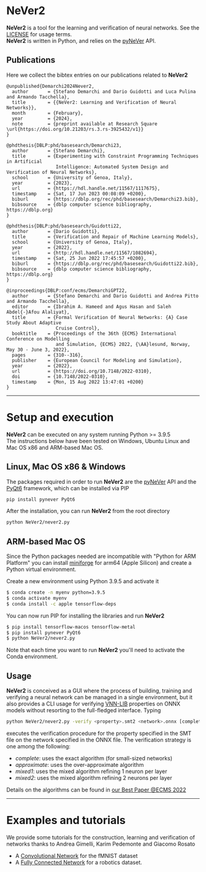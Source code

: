 # NeVer2

__NeVer2__ is a tool for the learning and verification of neural networks.
See the [LICENSE](https://github.com/NeVerTools/NeVer2/blob/main/LICENSE.txt) 
for usage terms. \
__NeVer2__ is written in Python, and relies on the 
[pyNeVer](https://www.github.com/nevertools/pynever) API.

## Publications

Here we collect the bibtex entries on our publications related to __NeVer2__

```
@unpublished{Demarchi2024Never2,
  author       = {Stefano Demarchi and Dario Guidotti and Luca Pulina and Armando Tacchella},
  title        = {{NeVer2: Learning and Verification of Neural Networks}},
  month        = {February},
  year         = {2024},
  note         = {preprint available at Research Square \url{https://doi.org/10.21203/rs.3.rs-3925432/v1}}
}

@phdthesis{DBLP:phd/basesearch/Demarchi23,
  author       = {Stefano Demarchi},
  title        = {Experimenting with Constraint Programming Techniques in Artificial
                  Intelligence: Automated System Design and Verification of Neural Networks},
  school       = {University of Genoa, Italy},
  year         = {2023},
  url          = {https://hdl.handle.net/11567/1117675},
  timestamp    = {Sat, 17 Jun 2023 00:08:09 +0200},
  biburl       = {https://dblp.org/rec/phd/basesearch/Demarchi23.bib},
  bibsource    = {dblp computer science bibliography, https://dblp.org}
}

@phdthesis{DBLP:phd/basesearch/Guidotti22,
  author       = {Dario Guidotti},
  title        = {Verification and Repair of Machine Learning Models},
  school       = {University of Genoa, Italy},
  year         = {2022},
  url          = {http://hdl.handle.net/11567/1082694},
  timestamp    = {Sat, 25 Jun 2022 17:45:57 +0200},
  biburl       = {https://dblp.org/rec/phd/basesearch/Guidotti22.bib},
  bibsource    = {dblp computer science bibliography, https://dblp.org}
}

@inproceedings{DBLP:conf/ecms/DemarchiGPT22,
  author       = {Stefano Demarchi and Dario Guidotti and Andrea Pitto and Armando Tacchella},
  editor       = {Ibrahim A. Hameed and Agus Hasan and Saleh Abdel{-}Afou Alaliyat},
  title        = {Formal Verification Of Neural Networks: {A} Case Study About Adaptive
                  Cruise Control},
  booktitle    = {Proceedings of the 36th {ECMS} International Conference on Modelling
                  and Simulation, {ECMS} 2022, {\AA}lesund, Norway, May 30 - June 3, 2022},
  pages        = {310--316},
  publisher    = {European Council for Modeling and Simulation},
  year         = {2022},
  url          = {https://doi.org/10.7148/2022-0310},
  doi          = {10.7148/2022-0310},
  timestamp    = {Mon, 15 Aug 2022 13:47:01 +0200}
}
```

---
# Setup and execution

__NeVer2__ can be executed on any system running Python >= 3.9.5 \
The instructions below have been tested on Windows, 
Ubuntu Linux and Mac OS x86 and ARM-based Mac OS.

## Linux, Mac OS x86 & Windows
The packages required in order to run __NeVer2__ are the [pyNeVer](https://www.github.com/nevertools/pynever) API
and the [PyQt6](https://www.riverbankcomputing.com/software/pyqt/) framework, which can be installed via PIP

```bash
pip install pynever PyQt6
```

After the installation, you can run __NeVer2__ from the root directory

```bash
python NeVer2/never2.py
```

## ARM-based Mac OS

Since the Python packages needed are incompatible with "Python for ARM Platform" you can install 
[miniforge](https://github.com/conda-forge/miniforge) for arm64 (Apple Silicon) and create a Python virtual environment.

Create a new environment using Python 3.9.5 and activate it

```bash
$ conda create -n myenv python=3.9.5
$ conda activate myenv
$ conda install -c apple tensorflow-deps
```

You can now run PIP for installing the libraries and run __NeVer2__

```bash
$ pip install tensorflow-macos tensorflow-metal
$ pip install pynever PyQt6
$ python NeVer2/never2.py
```

Note that each time you want to run __NeVer2__ you'll need to activate the Conda environment.

## Usage

__NeVer2__ is conceived as a GUI where the process of building, training and verifying a
neural network can be managed in a single environment, but it also provides a CLI usage 
for verifying [VNN-LIB](www.vnnlib.org) properties on ONNX models without resorting to the
full-fledged interface.
Typing

```bash
python NeVer2/never2.py -verify <property>.smt2 <network>.onnx [complete | approximate | mixed1 | mixed2]
```

executes the verification procedure for the property specified in the SMT file on the network
specified in the ONNX file. The verification strategy is one among the following:

* _complete_: uses the exact algorithm (for small-sized networks)
* _approximate_: uses the over-approximate algorithm
* _mixed1_: uses the mixed algorithm refining 1 neuron per layer
* _mixed2_: uses the mixed algorithm refining 2 neurons per layer

Details on the algorithms can be found in [our Best Paper @ECMS 2022](https://www.scs-europe.net/dlib/2022/ecms2022acceptedpapers/0310_dis_ecms2022_0075.pdf)

---
# Examples and tutorials

We provide some tutorials for the construction, learning and 
verification of networks thanks to Andrea Gimelli, Karim Pedemonte and 
Giacomo Rosato

* A [Convolutional Network](https://nevertools.github.io/tutorial_fmnist.html)
for the fMNIST dataset
* A [Fully Connected Network](https://nevertools.github.io/tutorial_james.html) 
for a robotics dataset.
